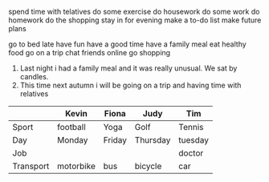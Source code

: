 spend time with telatives 
do some exercise 
do housework
do some work
do homework
do the shopping
stay in for evening
make a to-do list
make future plans

go to bed late 
have fun
have a good time 
have a family meal
eat healthy food
go on a trip
chat friends online
go shopping 

1. Last night i had a family meal and it was really unusual. We sat by candles.
2. This time next autumn i will be going on a trip and having time with relatives


|           | Kevin     | Fiona  | Judy     | Tim     |
| --------- | --------- | ------ | -------- | ------- |
| Sport     | football  | Yoga   | Golf     | Tennis  |
| Day       | Monday    | Friday | Thursday | tuesday |
| Job       |           |        |          | doctor  |
| Transport | motorbike | bus    | bicycle  | car     |
